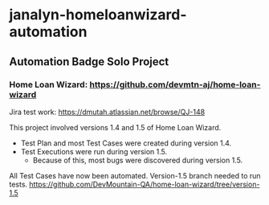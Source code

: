 # janalyn-homeloanwizard-automation
## Automation Badge Solo Project
### Home Loan Wizard: https://github.com/devmtn-aj/home-loan-wizard

Jira test work: https://dmutah.atlassian.net/browse/QJ-148

This project involved versions 1.4 and 1.5 of Home Loan Wizard.
  * Test Plan and most Test Cases were created during version 1.4.
  * Test Executions were run during version 1.5.
     * Because of this, most bugs were discovered during version 1.5.

All Test Cases have now been automated.
Version-1.5 branch needed to run tests.
https://github.com/DevMountain-QA/home-loan-wizard/tree/version-1.5
